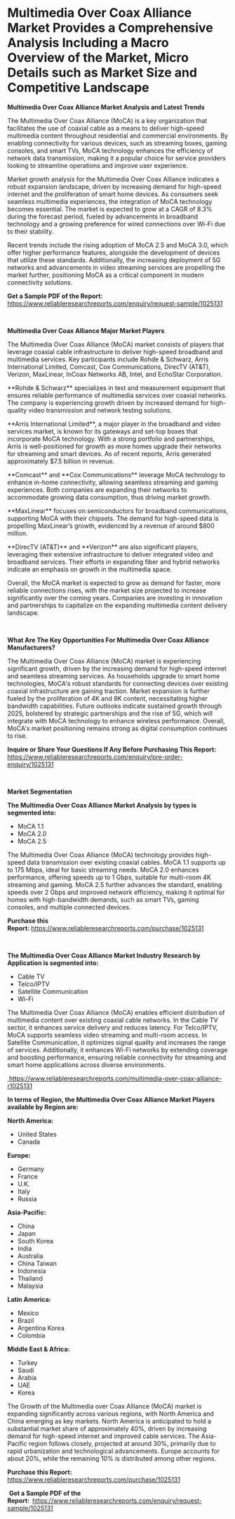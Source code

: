 <p><h1>Multimedia Over Coax Alliance Market Provides a Comprehensive Analysis Including a Macro Overview of the Market, Micro Details such as Market Size and Competitive Landscape</h1></p><p><strong>Multimedia Over Coax Alliance Market Analysis and Latest Trends</strong></p>
<p><p>The Multimedia Over Coax Alliance (MoCA) is a key organization that facilitates the use of coaxial cable as a means to deliver high-speed multimedia content throughout residential and commercial environments. By enabling connectivity for various devices, such as streaming boxes, gaming consoles, and smart TVs, MoCA technology enhances the efficiency of network data transmission, making it a popular choice for service providers looking to streamline operations and improve user experience. </p><p>Market growth analysis for the Multimedia Over Coax Alliance indicates a robust expansion landscape, driven by increasing demand for high-speed internet and the proliferation of smart home devices. As consumers seek seamless multimedia experiences, the integration of MoCA technology becomes essential. The market is expected to grow at a CAGR of 8.3% during the forecast period, fueled by advancements in broadband technology and a growing preference for wired connections over Wi-Fi due to their stability. </p><p>Recent trends include the rising adoption of MoCA 2.5 and MoCA 3.0, which offer higher performance features, alongside the development of devices that utilize these standards. Additionally, the increasing deployment of 5G networks and advancements in video streaming services are propelling the market further, positioning MoCA as a critical component in modern connectivity solutions.</p></p>
<p><strong>Get a Sample PDF of the Report:&nbsp;</strong> <a href="https://www.reliableresearchreports.com/enquiry/request-sample/1025131?utm_campaign=3225&utm_medium=2&utm_source=Github&utm_content=ia&utm_term=17042025&utm_id=multimedia-over-coax-alliance">https://www.reliableresearchreports.com/enquiry/request-sample/1025131</a></p>
<p>&nbsp;</p>
<p><strong>Multimedia Over Coax Alliance Major Market Players</strong></p>
<p><p>The Multimedia Over Coax Alliance (MoCA) market consists of players that leverage coaxial cable infrastructure to deliver high-speed broadband and multimedia services. Key participants include Rohde & Schwarz, Arris International Limited, Comcast, Cox Communications, DirecTV (AT&T), Verizon, MaxLinear, InCoax Networks AB, Intel, and EchoStar Corporation.</p><p>**Rohde & Schwarz** specializes in test and measurement equipment that ensures reliable performance of multimedia services over coaxial networks. The company is experiencing growth driven by increased demand for high-quality video transmission and network testing solutions.</p><p>**Arris International Limited**, a major player in the broadband and video services market, is known for its gateways and set-top boxes that incorporate MoCA technology. With a strong portfolio and partnerships, Arris is well-positioned for growth as more homes upgrade their networks for streaming and smart devices. As of recent reports, Arris generated approximately $7.5 billion in revenue.</p><p>**Comcast** and **Cox Communications** leverage MoCA technology to enhance in-home connectivity, allowing seamless streaming and gaming experiences. Both companies are expanding their networks to accommodate growing data consumption, thus driving market growth.</p><p>**MaxLinear** focuses on semiconductors for broadband communications, supporting MoCA with their chipsets. The demand for high-speed data is propelling MaxLinear’s growth, evidenced by a revenue of around $800 million.</p><p>**DirecTV (AT&T)** and **Verizon** are also significant players, leveraging their extensive infrastructure to deliver integrated video and broadband services. Their efforts in expanding fiber and hybrid networks indicate an emphasis on growth in the multimedia space.</p><p>Overall, the MoCA market is expected to grow as demand for faster, more reliable connections rises, with the market size projected to increase significantly over the coming years. Companies are investing in innovation and partnerships to capitalize on the expanding multimedia content delivery landscape.</p></p>
<p>&nbsp;</p>
<p><strong>What Are The Key Opportunities For Multimedia Over Coax Alliance Manufacturers?</strong></p>
<p><p>The Multimedia Over Coax Alliance (MoCA) market is experiencing significant growth, driven by the increasing demand for high-speed internet and seamless streaming services. As households upgrade to smart home technologies, MoCA's robust standards for connecting devices over existing coaxial infrastructure are gaining traction. Market expansion is further fueled by the proliferation of 4K and 8K content, necessitating higher bandwidth capabilities. Future outlooks indicate sustained growth through 2025, bolstered by strategic partnerships and the rise of 5G, which will integrate with MoCA technology to enhance wireless performance. Overall, MoCA's market positioning remains strong as digital consumption continues to rise.</p></p>
<p><strong>Inquire or Share Your Questions If Any Before Purchasing This Report:</strong> <a href="https://www.reliableresearchreports.com/enquiry/pre-order-enquiry/1025131?utm_campaign=3225&utm_medium=2&utm_source=Github&utm_content=ia&utm_term=17042025&utm_id=multimedia-over-coax-alliance">https://www.reliableresearchreports.com/enquiry/pre-order-enquiry/1025131</a></p>
<p>&nbsp;</p>
<p><strong>Market Segmentation</strong></p>
<p><strong>The Multimedia Over Coax Alliance Market Analysis by types is segmented into:</strong></p>
<p><ul><li>MoCA 1.1</li><li>MoCA 2.0</li><li>MoCA 2.5</li></ul></p>
<p><p>The Multimedia Over Coax Alliance (MoCA) technology provides high-speed data transmission over existing coaxial cables. MoCA 1.1 supports up to 175 Mbps, ideal for basic streaming needs. MoCA 2.0 enhances performance, offering speeds up to 1 Gbps, suitable for multi-room 4K streaming and gaming. MoCA 2.5 further advances the standard, enabling speeds over 2 Gbps and improved network efficiency, making it optimal for homes with high-bandwidth demands, such as smart TVs, gaming consoles, and multiple connected devices.</p></p>
<p><strong>Purchase this Report:&nbsp;</strong><a href="https://www.reliableresearchreports.com/purchase/1025131?utm_campaign=3225&utm_medium=2&utm_source=Github&utm_content=ia&utm_term=17042025&utm_id=multimedia-over-coax-alliance">https://www.reliableresearchreports.com/purchase/1025131</a></p>
<p>&nbsp;</p>
<p><strong>The Multimedia Over Coax Alliance Market Industry Research by Application is segmented into:</strong></p>
<p><ul><li>Cable TV</li><li>Telco/IPTV</li><li>Satellite Communication</li><li>Wi-Fi</li></ul></p>
<p><p>The Multimedia Over Coax Alliance (MoCA) enables efficient distribution of multimedia content over existing coaxial cable networks. In the Cable TV sector, it enhances service delivery and reduces latency. For Telco/IPTV, MoCA supports seamless video streaming and multi-room access. In Satellite Communication, it optimizes signal quality and increases the range of services. Additionally, it enhances Wi-Fi networks by extending coverage and boosting performance, ensuring reliable connectivity for streaming and smart home applications across diverse environments.</p></p>
<p><a href="https://www.reliableresearchreports.com/multimedia-over-coax-alliance-r1025131?utm_campaign=3225&utm_medium=2&utm_source=Github&utm_content=ia&utm_term=17042025&utm_id=multimedia-over-coax-alliance">&nbsp;https://www.reliableresearchreports.com/multimedia-over-coax-alliance-r1025131</a></p>
<p><strong>In terms of Region, the Multimedia Over Coax Alliance Market Players available by Region are:</strong></p>
<p>
    <p> <strong> North America: </strong>
        <ul>
            <li>United States</li>
            <li>Canada</li>
        </ul>
        </p> 
    <p> <strong> Europe: </strong>
        <ul>
            <li>Germany</li>
            <li>France</li>
            <li>U.K.</li>
            <li>Italy</li>
            <li>Russia</li>
        </ul>
        </p> 
    <p> <strong> Asia-Pacific: </strong>
        <ul>
            <li>China</li>
            <li>Japan</li>
            <li>South Korea</li>
            <li>India</li>
            <li>Australia</li>
            <li>China Taiwan</li>
            <li>Indonesia</li>
            <li>Thailand</li>
            <li>Malaysia</li>
        </ul>
        </p> 
    <p> <strong> Latin America: </strong>
        <ul>
            <li>Mexico</li>
            <li>Brazil</li>
            <li>Argentina Korea</li>
            <li>Colombia</li>
        </ul>
        </p> 
    <p> <strong> Middle East & Africa: </strong>
        <ul>
            <li>Turkey</li>
            <li>Saudi</li>
            <li>Arabia</li>
            <li>UAE</li>
            <li>Korea</li>
        </ul>
    </p>
    </p>
<p><p>The Growth of the Multimedia over Coax Alliance (MoCA) market is expanding significantly across various regions, with North America and China emerging as key markets. North America is anticipated to hold a substantial market share of approximately 40%, driven by increasing demand for high-speed internet and improved cable services. The Asia-Pacific region follows closely, projected at around 30%, primarily due to rapid urbanization and technological advancements. Europe accounts for about 20%, while the remaining 10% is distributed among other regions.</p></p>
<p><strong>Purchase this Report: </strong><a href="https://www.reliableresearchreports.com/purchase/1025131?utm_campaign=3225&utm_medium=2&utm_source=Github&utm_content=ia&utm_term=17042025&utm_id=multimedia-over-coax-alliance">https://www.reliableresearchreports.com/purchase/1025131</a></p>
<p>&nbsp;<strong>Get a Sample PDF of the Report:&nbsp;&nbsp;</strong><a href="https://www.reliableresearchreports.com/enquiry/request-sample/1025131?utm_campaign=3225&utm_medium=2&utm_source=Github&utm_content=ia&utm_term=17042025&utm_id=multimedia-over-coax-alliance">https://www.reliableresearchreports.com/enquiry/request-sample/1025131</a></p>
<p><strong></strong></p>
<p><p></p><p></p><p></p></p>